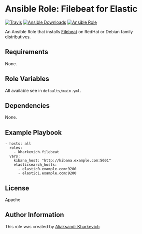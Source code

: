 # Ansible Role: Filebeat for Elastic
[![Travis](https://img.shields.io/travis/kharkevich/ansible-elastic-filebeat.svg)](https://travis-ci.org/kharkevich/ansible-elastic-filebeat) [![Ansible Downloads](https://img.shields.io/ansible/role/d/24853.svg)](https://galaxy.ansible.com/kharkevich/elastic-filebeat/) [![Ansible Role](https://img.shields.io/ansible/role/24853.svg)](https://galaxy.ansible.com/kharkevich/elastic-filebeat/)

An Ansible Role that installs [Filebeat](https://www.elastic.co/products/beats/filebeat) on RedHat or Debian family distributives.

## Requirements

None.

## Role Variables

All available see in `defaults/main.yml`.

## Dependencies

None.

## Example Playbook

    - hosts: all
      roles:
        - kharkevich.filebeat
      vars:
        kibana_host: "http://kibana.example.com:5601"
        elasticsearch_hosts:
      	  - elastic0.example.com:9200
      	  - elastic1.example.com:9200

## License

Apache

## Author Information

This role was created by [Aliaksandr Kharkevich](https://github.com/kharkevich)
